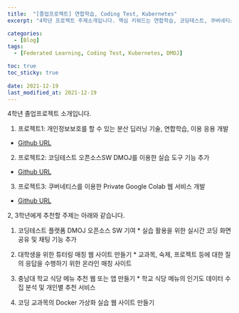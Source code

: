 ```yaml
---
title:  "[졸업프로젝트] 연합학습, Coding Test, Kubernetes"
excerpt: "4학년 프로젝트 주제소개입니다. 핵심 키워드는 연합학습, 코딩테스트, 쿠버네티스입니다. "

categories:
  - [Blog]
tags:
  - [Federated Learning, Coding Test, Kubernetes, DMOJ]

toc: true
toc_sticky: true
 
date: 2021-12-19
last_modified_at: 2021-12-19
---
```


4학년 졸업프로젝트 소개입니다.

1. 프로젝트1: 개인정보보호를 할 수 있는 분산 딥러닝 기술, 연합학습, 이용 응용 개발
  * [Github URL](https://github.com/leeyoungseok/2022-under-project-fl) 

2. 프로젝트2: 코딩테스트 오픈소스SW DMOJ를 이용한 실습 도구 기능 추가
  * [Github URL](https://github.com/leeyoungseok/2022-under-project-codingtest) 

3. 프로젝트3: 쿠버네티스를 이용한 Private Google Colab 웹 서비스 개발
  * [Github URL](https://github.com/leeyoungseok/2022-under-project-kube) 

  2, 3학년에게 추천할 주제는 아래와 같습니다. 

  1. 코딩테스트 플랫폼 DMOJ 오픈소스 SW 기여
    * 실습 활용을 위한 실시간 코딩 화면 공유 및 채팅 기능 추가

  2. 대학생을 위한 튜터링 매칭 웹 사이트 만들기
    * 교과목, 숙제, 프로젝트 등에 대한 질의 응답을 수행하기 위한 온라인 매칭 사이트 

  3. 충남대 학교 식당 메뉴 추천 웹 또는 앱 만들기
    * 학교 식당 메뉴의 인기도 데이터 수집 분석 및 개인별 추천 서비스

  4. 코딩 교과목의 Docker 가상화 실습 웹 사이트 만들기